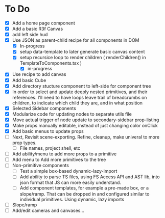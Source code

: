 # To Do

- [x] Add a home page component
- [x] Add a basic R3f Canvas
- [x] add left side hud
- [x] Use JSON as parent-child recipe for all components in DOM
  - [x] In-progress
  - [x] setup data-template to later generate basic canvas content
  - [x] setup recursice loop to render children ( renderChildren() in TemplateToComponents.tsx )
    - [x] in-progress
- [x] Use recipe to add canvas
- [x] Add basic Cube
- [x] Add directory stucture component to left-side for component tree
- [x] In order to select and update deeply nested primitives, and their references. I'll need to have loops leave trail of breadcrumbs on children, to indicate which child they are, and in what position
- [x] Selected Sidebar components
- [x] Modularize code for updating nodes to separate utils file
- [x] Move actual trigger of node update to secondary-sidebar prop-listing
- [x] Make props manually editable, instead of just changing color onClick
- [x] Add basic menus to update props
- [ ] Next, Revisit scene-exporting. Refine, cleanup, make univeral to more prop types. 
  - [ ] File names, project shell, etc
- [ ] Add ability/menu to add more props to a primitive
- [ ] Add menu to Add more primitives to the tree
- [ ] Non-primitive components
  - [ ] Test a simple box-based dynamic-lazy-import
  - [ ] Add ability to parse TS files, using FS Access API and AST lib, into json format that JS can more easily understand.
  - [ ] Add component templates, for example a pre-made box, or a slope/ramp. That can be dropped in and configured similar to individual primitives. Using dynamic, lazy imports
- [ ] Slope/ramp
- [ ] Add/edit cameras and canvases...
